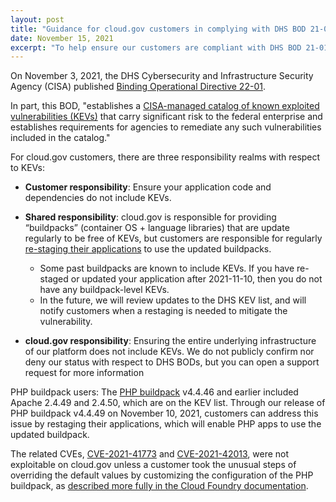 ```yaml
---
layout: post
title: "Guidance for cloud.gov customers in complying with DHS BOD 21-01"
date: November 15, 2021
excerpt: "To help ensure our customers are compliant with DHS BOD 21-01, the cloud.gov team has provided some guidance on buildpack usage and updates"
---
```


On November 3, 2021, the DHS Cybersecurity and Infrastructure Security Agency (CISA) published [Binding Operational Directive 22-01](https://cyber.dhs.gov/bod/22-01/).

In part, this BOD, "establishes a [CISA-managed catalog of known exploited vulnerabilities (KEVs)](https://cisa.gov/known-exploited-vulnerabilities) that carry significant risk to the federal enterprise and establishes requirements for agencies to remediate any such vulnerabilities included in the catalog."

For cloud.gov customers, there are three responsibility realms with respect to KEVs:

* **Customer responsibility**: Ensure your application code and dependencies do not include KEVs.

* **Shared responsibility**: cloud.gov is responsible for providing “buildpacks” (container OS + language libraries) that are update regularly to be free of KEVs, but customers are responsible for regularly [re-staging their applications](https://docs.cloudfoundry.org/devguide/deploy-apps/start-restart-restage.html#restage) to use the updated buildpacks.

    - Some past buildpacks are known to include KEVs. If you have re-staged or updated your application after 2021-11-10, then you do not have any buildpack-level KEVs.
    - In the future, we will review updates to the DHS KEV list, and will notify customers when a restaging is needed to mitigate the vulnerability.

* **cloud.gov responsibility**: Ensuring the entire underlying infrastructure of our platform does not include KEVs. We do not publicly confirm nor deny our status with respect to DHS BODs, but you can open a support request for more information

PHP buildpack users: The [PHP buildpack](https://github.com/cloudfoundry/php-buildpack/releases) v4.4.46 and earlier included Apache 2.4.49 and 2.4.50, which are on the KEV list. Through our release of PHP buildpack v4.4.49 on November 10, 2021, customers can address this issue by restaging their applications, which will enable PHP apps to use the updated buildpack. 

The related CVEs, [CVE-2021-41773](https://nvd.nist.gov/vuln/detail/CVE-2021-41773) and [CVE-2021-42013](https://nvd.nist.gov/vuln/detail/CVE-2021-42013), were not exploitable on cloud.gov unless a customer took the unusual steps of overriding the default values by customizing the configuration of the PHP buildpack, as [described more fully in the Cloud Foundry documentation](https://docs.cloudfoundry.org/buildpacks/php/gsg-php-config.html).